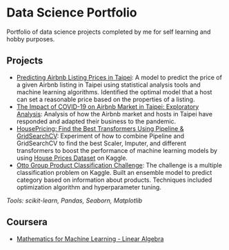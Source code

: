 # Data Science Portfolio
Portfolio of data science projects completed by me for self learning and hobby purposes.

## Projects
- [Predicting Airbnb Listing Prices in Taipei](https://github.com/lisacheng-choco/airbnb-demand-price-analysis/blob/master/airbnb_pricing_prediction.ipynb): A model to predict the price of a given Airbnb listing in Taipei using statistical analysis tools and machine learning algorithms. Identified the optimal model that a host can set a reasonable price based on the properties of a listing.
- [The Impact of COVID-19 on Airbnb Market in Taipei: Exploratory Analysis](https://github.com/lisacheng-choco/airbnb-demand-price-analysis/blob/master/airbnb_covid19_analysis.ipynb): Analysis of how the Airbnb market and hosts in Taipei have responded and adapted their business to the pandemic.
- [HousePricing: Find the Best Transformers Using Pipeline & GridSearchCV](https://www.kaggle.com/chiaoyicheng/data-transformer-selection-with-pipeline): Experiment of how to combine Pipeline and GridSearchCV to find the best Scaler, Imputer, and different transformers to boost the performance of machine learning models by using [House Prices Dataset](https://www.kaggle.com/c/house-prices-advanced-regression-techniques) on Kaggle.
- [Otto Group Product Classification Challenge](https://www.kaggle.com/chiaoyicheng/ensemble-model): The challenge is a multiple classification problem on Kaggle. Built an ensemble model to predict category based on information about products. Techniques included optimization algorithm and hyperparameter tuning.  

*Tools: scikit-learn, Pandas, Seaborn, Matplotlib*

## Coursera
- [Mathematics for Machine Learning - Linear Algebra](https://github.com/lisacheng-choco/coursera_mathematics-for-machine-learning)
